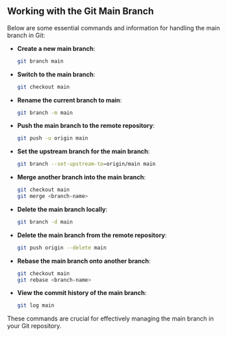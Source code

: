 ## Working with the Git Main Branch

Below are some essential commands and information for handling the main branch in Git:

- **Create a new main branch**:
    ```sh
    git branch main
    ```

- **Switch to the main branch**:
    ```sh
    git checkout main
    ```

- **Rename the current branch to main**:
    ```sh
    git branch -m main
    ```

- **Push the main branch to the remote repository**:
    ```sh
    git push -u origin main
    ```

- **Set the upstream branch for the main branch**:
    ```sh
    git branch --set-upstream-to=origin/main main
    ```

- **Merge another branch into the main branch**:
    ```sh
    git checkout main
    git merge <branch-name>
    ```

- **Delete the main branch locally**:
    ```sh
    git branch -d main
    ```

- **Delete the main branch from the remote repository**:
    ```sh
    git push origin --delete main
    ```

- **Rebase the main branch onto another branch**:
    ```sh
    git checkout main
    git rebase <branch-name>
    ```

- **View the commit history of the main branch**:
    ```sh
    git log main
    ```

These commands are crucial for effectively managing the main branch in your Git repository.
